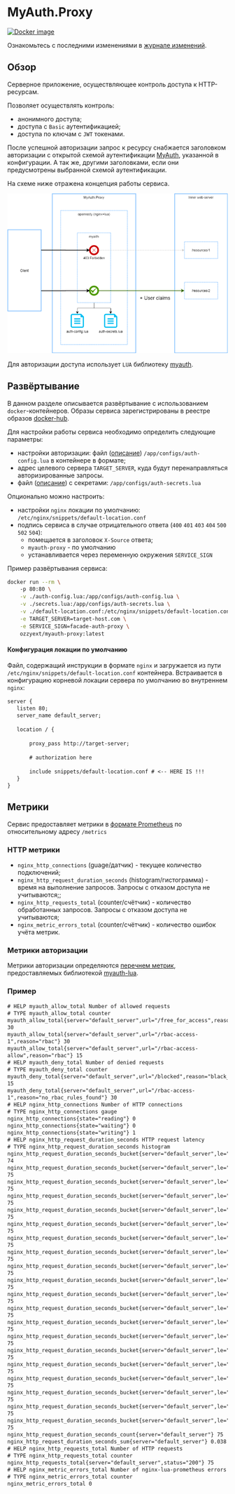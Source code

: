 # MyAuth.Proxy 



[![Docker image](https://img.shields.io/docker/v/ozzyext/myauth-proxy?sort=semver&label=docker)](https://hub.docker.com/r/ozzyext/myauth-proxy)

Ознакомьтесь с последними изменениями в [журнале изменений](/changelog.md).

## Обзор

Серверное приложение, осуществляющее контроль доступа к HTTP-ресурсам. 

Позволяет осуществлять контроль:

* анонимного доступа;
* доступа с `Basic` аутентификацией;
* доступа по ключам с `JWT` токенами.

После успешной авторизации запрос к ресурсу снабжается заголовком авторизации с открытой схемой аутентификации [MyAuth](https://github.com/ozzy-ext-myauth/specification), указанной в конфигурации. А так же, другими заголовками, если они предусмотрены выбранной схемой аутентификации.

На схеме ниже отражена концепция работы сервиса.

![](./doc/my-auth-proxy.png)

Для авторизации доступа использует `LUA` библиотеку [myauth](https://github.com/ozzy-ext-myauth/myauth-lua).

## Развёртывание

В данном разделе описывается развёртывание с использованием `docker`-контейнеров. Образы сервиса зарегистрированы в реестре образов [docker-hub](https://hub.docker.com/r/ozzyext/myauth-proxy).

Для настройки работы сервиса необходимо определить следующие параметры:

* настройки авторизации: файл ([описание](https://github.com/ozzy-ext-myauth/myauth-lua#%D1%84%D0%B0%D0%B9%D0%BB)) `/app/configs/auth-config.lua` в контейнере в формате;
* адрес целевого сервера `TARGET_SERVER`, куда будут перенаправляться авторизированные запросы.
* файл ([описание](https://github.com/ozzy-ext-myauth/myauth-lua#%D1%81%D0%B5%D0%BA%D1%80%D0%B5%D1%82%D1%8B)) с секретами: `/app/configs/auth-secrets.lua`

Опционально можно настроить:

* настройки `nginx` локации по умолчанию: `/etc/nginx/snippets/default-location.conf`
* подпись сервиса в случае отрицательного ответа (`400` `401` `403` `404` `500` `502` `504`):
  * помещается в заголовок `X-Source` ответа;
  * `myauth-proxy` - по умолчанию
  * устанавливается через переменную окружения `SERVICE_SIGN`

Пример развёртывания сервиса:

```bash
docker run --rm \ 
	-p 80:80 \
	-v ./auth-config.lua:/app/configs/auth-config.lua \
	-v ./secrets.lua:/app/configs/auth-secrets.lua \
	-v ./default-location.conf:/etc/nginx/snippets/default-location.conf \
	-e TARGET_SERVER=target-host.com \
	-e SERVICE_SIGN=facade-auth-proxy \
	ozzyext/myauth-proxy:latest
```

#### Конфигурация локации по умолчанию

Файл, содержащий инструкции в формате `nginx` и загружается из пути `/etc/nginx/snippets/default-location.conf` контейнера. Встраивается в конфигурацию корневой локации сервера по умолчанию во внутреннем `nginx`:

 ```nginx
server {
	listen 80;
	server_name default_server;

	location / {

		proxy_pass http://target-server;

		# authorization here

		include snippets/default-location.conf # <-- HERE IS !!!
	}
}
 ```

## Метрики

Сервис предоставляет метрики в [формате Prometheus](https://prometheus.io/docs/concepts/data_model/) по относительному адресу `/metrics`

### HTTP метрики

* `nginx_http_connections` (guage/датчик) - текущее количество подключений;
* `nginx_http_request_duration_seconds` (histogram/гистограмма) - время на выполнение запросов. Запросы с отказом доступа не учитываются;;
* `nginx_http_requests_total` (counter/счётчик) - количество обработанных запросов. Запросы с отказом доступа не учитываются;
* `nginx_metric_errors_total` (counter/счётчик) - количество ошибок учёта метрик.

### Метрики авторизации

Метрики авторизации определяются [перечнем метрик](https://github.com/ozzy-ext-myauth/myauth-lua#%D0%BC%D0%B5%D1%82%D1%80%D0%B8%D0%BA%D0%B8), предоставляемых библиотекой [myauth-lua](https://github.com/ozzy-ext-myauth/myauth-lua).

### Пример

```
# HELP myauth_allow_total Number of allowed requests
# TYPE myauth_allow_total counter
myauth_allow_total{server="default_server",url="/free_for_access",reason="dont_apply_for"} 30
myauth_allow_total{server="default_server",url="/rbac-access-1",reason="rbac"} 30
myauth_allow_total{server="default_server",url="/rbac-access-allow",reason="rbac"} 15
# HELP myauth_deny_total Number of denied requests
# TYPE myauth_deny_total counter
myauth_deny_total{server="default_server",url="/blocked",reason="black_list"} 15
myauth_deny_total{server="default_server",url="/rbac-access-1",reason="no_rbac_rules_found"} 30
# HELP nginx_http_connections Number of HTTP connections
# TYPE nginx_http_connections gauge
nginx_http_connections{state="reading"} 0
nginx_http_connections{state="waiting"} 0
nginx_http_connections{state="writing"} 1
# HELP nginx_http_request_duration_seconds HTTP request latency
# TYPE nginx_http_request_duration_seconds histogram
nginx_http_request_duration_seconds_bucket{server="default_server",le="00.005"} 74
nginx_http_request_duration_seconds_bucket{server="default_server",le="00.010"} 75
nginx_http_request_duration_seconds_bucket{server="default_server",le="00.020"} 75
nginx_http_request_duration_seconds_bucket{server="default_server",le="00.030"} 75
nginx_http_request_duration_seconds_bucket{server="default_server",le="00.050"} 75
nginx_http_request_duration_seconds_bucket{server="default_server",le="00.075"} 75
nginx_http_request_duration_seconds_bucket{server="default_server",le="00.100"} 75
nginx_http_request_duration_seconds_bucket{server="default_server",le="00.200"} 75
nginx_http_request_duration_seconds_bucket{server="default_server",le="00.300"} 75
nginx_http_request_duration_seconds_bucket{server="default_server",le="00.400"} 75
nginx_http_request_duration_seconds_bucket{server="default_server",le="00.500"} 75
nginx_http_request_duration_seconds_bucket{server="default_server",le="00.750"} 75
nginx_http_request_duration_seconds_bucket{server="default_server",le="01.000"} 75
nginx_http_request_duration_seconds_bucket{server="default_server",le="01.500"} 75
nginx_http_request_duration_seconds_bucket{server="default_server",le="02.000"} 75
nginx_http_request_duration_seconds_bucket{server="default_server",le="03.000"} 75
nginx_http_request_duration_seconds_bucket{server="default_server",le="04.000"} 75
nginx_http_request_duration_seconds_bucket{server="default_server",le="05.000"} 75
nginx_http_request_duration_seconds_bucket{server="default_server",le="10.000"} 75
nginx_http_request_duration_seconds_bucket{server="default_server",le="+Inf"} 75
nginx_http_request_duration_seconds_count{server="default_server"} 75
nginx_http_request_duration_seconds_sum{server="default_server"} 0.038
# HELP nginx_http_requests_total Number of HTTP requests
# TYPE nginx_http_requests_total counter
nginx_http_requests_total{server="default_server",status="200"} 75
# HELP nginx_metric_errors_total Number of nginx-lua-prometheus errors
# TYPE nginx_metric_errors_total counter
nginx_metric_errors_total 0
```

